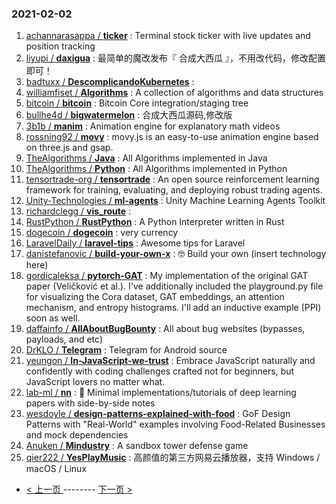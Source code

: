 ### 2021-02-02 
1. [
        achannarasappa /
**ticker**](https://github.com/achannarasappa/ticker) : Terminal stock ticker with live updates and position tracking
1. [
        liyupi /
**daxigua**](https://github.com/liyupi/daxigua) : 最简单的魔改发布『 合成大西瓜 』，不用改代码，修改配置即可！
1. [
        badtuxx /
**DescomplicandoKubernetes**](https://github.com/badtuxx/DescomplicandoKubernetes) : 
1. [
        williamfiset /
**Algorithms**](https://github.com/williamfiset/Algorithms) : A collection of algorithms and data structures
1. [
        bitcoin /
**bitcoin**](https://github.com/bitcoin/bitcoin) : Bitcoin Core integration/staging tree
1. [
        bullhe4d /
**bigwatermelon**](https://github.com/bullhe4d/bigwatermelon) : 合成大西瓜源码,修改版
1. [
        3b1b /
**manim**](https://github.com/3b1b/manim) : Animation engine for explanatory math videos
1. [
        rossning92 /
**movy**](https://github.com/rossning92/movy) : movy.js is an easy-to-use animation engine based on three.js and gsap.
1. [
        TheAlgorithms /
**Java**](https://github.com/TheAlgorithms/Java) : All Algorithms implemented in Java
1. [
        TheAlgorithms /
**Python**](https://github.com/TheAlgorithms/Python) : All Algorithms implemented in Python
1. [
        tensortrade-org /
**tensortrade**](https://github.com/tensortrade-org/tensortrade) : An open source reinforcement learning framework for training, evaluating, and deploying robust trading agents.
1. [
        Unity-Technologies /
**ml-agents**](https://github.com/Unity-Technologies/ml-agents) : Unity Machine Learning Agents Toolkit
1. [
        richardclegg /
**vis_route**](https://github.com/richardclegg/vis_route) : 
1. [
        RustPython /
**RustPython**](https://github.com/RustPython/RustPython) : A Python Interpreter written in Rust
1. [
        dogecoin /
**dogecoin**](https://github.com/dogecoin/dogecoin) : very currency
1. [
        LaravelDaily /
**laravel-tips**](https://github.com/LaravelDaily/laravel-tips) : Awesome tips for Laravel
1. [
        danistefanovic /
**build-your-own-x**](https://github.com/danistefanovic/build-your-own-x) : 🤓 Build your own (insert technology here)
1. [
        gordicaleksa /
**pytorch-GAT**](https://github.com/gordicaleksa/pytorch-GAT) : My implementation of the original GAT paper (Veličković et al.). I've additionally included the playground.py file for visualizing the Cora dataset, GAT embeddings, an attention mechanism, and entropy histograms. I'll add an inductive example (PPI) soon as well.
1. [
        daffainfo /
**AllAboutBugBounty**](https://github.com/daffainfo/AllAboutBugBounty) : All about bug websites (bypasses, payloads, and etc)
1. [
        DrKLO /
**Telegram**](https://github.com/DrKLO/Telegram) : Telegram for Android source
1. [
        yeungon /
**In-JavaScript-we-trust**](https://github.com/yeungon/In-JavaScript-we-trust) : Embrace JavaScript naturally and confidently with coding challenges crafted not for beginners, but JavaScript lovers no matter what.
1. [
        lab-ml /
**nn**](https://github.com/lab-ml/nn) : 🧠 Minimal implementations/tutorials of deep learning papers with side-by-side notes
1. [
        wesdoyle /
**design-patterns-explained-with-food**](https://github.com/wesdoyle/design-patterns-explained-with-food) : GoF Design Patterns with "Real-World" examples involving Food-Related Businesses and mock dependencies
1. [
        Anuken /
**Mindustry**](https://github.com/Anuken/Mindustry) : A sandbox tower defense game
1. [
        qier222 /
**YesPlayMusic**](https://github.com/qier222/YesPlayMusic) : 高颜值的第三方网易云播放器，支持 Windows / macOS / Linux 

- [ < 上一页 ](https://github.com/able8/github-trending-daily-record/blob/master/2021-02-01.md) -------- [ 下一页 > ](https://github.com/able8/github-trending-daily-record/blob/master/2021-02-03.md)